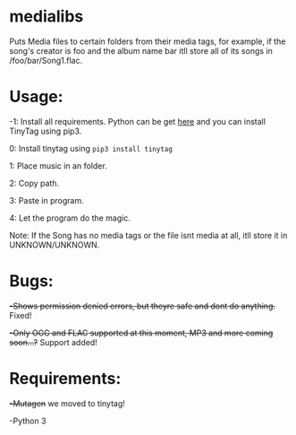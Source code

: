 # medialibs
Puts Media files to certain folders from their media tags, for example, if the song's creator is foo and the album name bar itll store all of its songs in /foo/bar/Song1.flac.


# Usage:
-1: Install all requirements. Python can be get [here](https://python.org/) and you can install TinyTag using pip3.

0: Install tinytag using `pip3 install tinytag`

1: Place music in an folder.

2: Copy path.

3: Paste in program.

4: Let the program do the magic.


Note: If the Song has no media tags or the file isnt media at all, itll store it in UNKNOWN/UNKNOWN.


# Bugs:

~~-Shows permission denied errors, but theyre safe and dont do anything.~~ Fixed!

~~-Only OGG and FLAC supported at this moment, MP3 and more coming soon...?~~ Support added!

# Requirements:

~~-Mutagen~~ we moved to tinytag!

-Python 3
